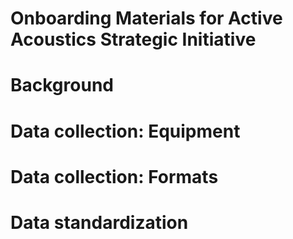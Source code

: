 # Onboarding Materials for Active Acoustics Strategic Initiative

# Background


# Data collection: Equipment


# Data collection: Formats


# Data standardization
